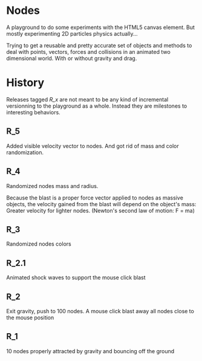 # Nodes

A playground to do some experiments with the HTML5 canvas element. But mostly experimenting 2D particles physics actually...

Trying to get a reusable and pretty accurate set of objects and methods to deal with points, vectors, forces and collisions in an animated two dimensional world. With or without gravity and drag.

# History

Releases tagged *R_x* are not meant to be any kind of incremental versionning to the playground as a whole. Instead they are milestones to interesting behaviors.

## R_5

Added visible velocity vector to nodes.
And got rid of mass and color randomization.

## R_4

Randomized nodes mass and radius.

Because the blast is a proper force vector applied to nodes as massive objects, the velocity gained from the blast will depend on the object's mass: Greater velocity for lighter nodes. (Newton's second law of motion: F = ma)

## R_3

Randomized nodes colors

## R_2.1

Animated shock waves to support the mouse click blast

## R_2

Exit gravity, push to 100 nodes. A mouse click blast away all nodes close to the mouse position

## R_1

10 nodes properly attracted by gravity and bouncing off the ground
